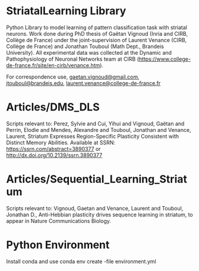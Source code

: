# StriatalLearning Library
Python Library to model learning of pattern classification task with striatal neurons.
Work done during PhD thesis of Gaëtan Vignoud (Inria and CIRB, Collège de France) under the joint-supervision of Laurent Venance (CIRB, Collège de France) and Jonathan Touboul (Math Dept., Brandeis University). All experimental data was collected at the Dynamic and Pathophysiology of Neuronal Networks team at CIRB (https://www.college-de-france.fr/site/en-cirb/venance.htm).

For correspondence use,
gaetan.vignoud@gmail.com, jtouboul@brandeis.edu, laurent.venance@college-de-france.fr

# Articles/DMS_DLS
Scripts relevant to:
Perez, Sylvie and Cui, Yihui and Vignoud, Gaëtan and Perrin, Elodie and Mendes, Alexandre and Touboul, Jonathan and Venance, Laurent, Striatum Expresses Region-Specific Plasticity Consistent with Distinct Memory Abilities. Available at SSRN: https://ssrn.com/abstract=3890377 or http://dx.doi.org/10.2139/ssrn.3890377

# Articles/Sequential_Learning_Striatum
Scripts relevant to:
Vignoud, Gaetan and Venance, Laurent and Touboul, Jonathan D., Anti-Hebbian plasticity drives sequence learning in striatum, to appear in Nature Communications Biology. 


# Python Environment
Install conda and use
conda env create -file environment.yml
